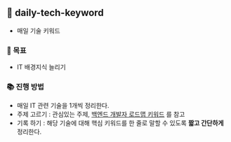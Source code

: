 ## 🌈 daily-tech-keyword
* 매일 기술 키워드 

### 🦄 목표
* IT 배경지식 늘리기

### 📚 진행 방법
* 매일 IT 관련 기술을 1개씩 정리한다.
* 주제 고르기 : 관심있는 주제, [백엔드 개발자 로드맵 키워드](https://github.com/pocojang/developer-roadmap/blob/master/img/backend.png) 를 참고
* 기록 하기 : 해당 기술에 대해 핵심 키워드를 한 줄로 말할 수 있도록 **짧고 간단하게** 정리한다.
